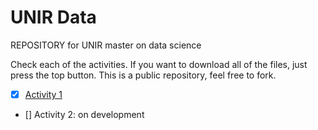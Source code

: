 # UNIR Data
REPOSITORY for UNIR master on data science

Check each of the activities. If you want to download all of the files, just press the top button. This is a public repository, feel free to fork.

- [x] [Activity 1](https://github.com/joekreatera/unir_master_data_science/tree/master/datacaptureclass/activity1_data_transformation)
- [] Activity 2: on development

